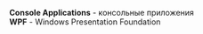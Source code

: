 <b>Соnsole Applications</b> - консольные приложения<br>
<b>WPF</b> - Windows Presentation Foundation
